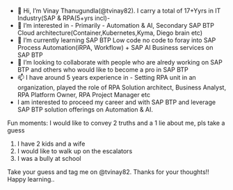 - 👋 Hi, I’m Vinay Thanugundla(@tvinay82). I carry a total of 17+Yyrs in IT Industry(SAP & RPA(5+yrs incl)-   
- 👀 I’m interested in - Primarily - Automation & AI, Secondary SAP BTP Cloud architecture(Container,Kubernetes,Kyma, Diego brain etc)
- 🌱 I’m currently learning SAP BTP Low code no code to foray into SAP Process Automation(iRPA, Workflow) + SAP AI Business services on SAP BTP
- 💞️ I’m looking to collaborate with people who are alredy working on SAP BTP and others who would like to become a pro in SAP BTP
- 📫 I have around 5 years experience in - Setting RPA unit in an organization, played the role of RPA Solution architect, Business Analyst, RPA Platform Owner, RPA Project Manager etc
- I am interested to proceed my career and with SAP BTP and leverage SAP BTP solution offerings on Automation & AI.

Fun moments: 
I would like to convey 2 truths and a 1 lie about me, pls take a guess
1) I have 2 kids and a wife
2) I would like to walk up on the escalators
3) I was a bully at school

Take your guess and tag me on @tvinay82. Thanks for your thoughts!! Happy learning..

<!---
tvinay82/tvinay82 is a ✨ special ✨ repository because its `README.md` (this file) appears on your GitHub profile.
You can click the Preview link to take a look at your changes.
--->

